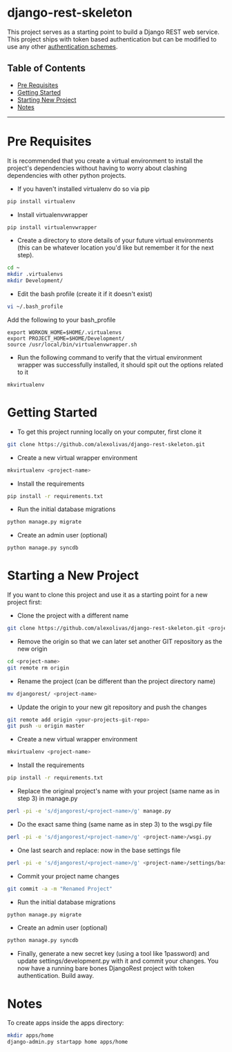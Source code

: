 # django-rest-skeleton
This project serves as a starting point to build a Django REST web service. This project ships with token based authentication but can be modified to use any other [authentication schemes](http://www.django-rest-framework.org/api-guide/authentication/).

## Table of Contents

- [Pre Requisites](#pre-requisites)
- [Getting Started](#getting-started)
- [Starting New Project](#starting-a-new-project)
- [Notes](#notes)

-------
# Pre Requisites
It is recommended that you create a virtual environment to install the project's dependencies without having to worry about clashing dependencies with other python projects.
* If you haven't installed virtualenv do so via pip
```bash
pip install virtualenv
```

* Install virtualenvwrapper
```bash
pip install virtualenvwrapper
```

* Create a directory to store details of your future virtual environments (this can be whatever location you'd like but remember it for the next step).
```bash
cd ~
mkdir .virtualenvs
mkdir Development/
```

* Edit the bash profile (create it if it doesn't exist)
```bash
vi ~/.bash_profile
```

Add the following to your bash_profile
```
export WORKON_HOME=$HOME/.virtualenvs
export PROJECT_HOME=$HOME/Development/
source /usr/local/bin/virtualenvwrapper.sh
```

* Run the following command to verify that the virtual environment wrapper was successfully installed, it should spit out the options related to it
```bash
mkvirtualenv
```

# Getting Started
* To get this project running locally on your computer, first clone it
```bash
git clone https://github.com/alexolivas/django-rest-skeleton.git
```

* Create a new virtual wrapper environment
```bash
mkvirtualenv <project-name>
```

* Install the requirements
```bash
pip install -r requirements.txt
```

* Run the initial database migrations
```bash
python manage.py migrate
```

* Create an admin user (optional)
```bash
python manage.py syncdb
```

# Starting a New Project
If you want to clone this project and use it as a starting point for a new project first:

* Clone the project with a different name
```bash
git clone https://github.com/alexolivas/django-rest-skeleton.git <project-name>
```

* Remove the origin so that we can later set another GIT repository as the new origin 
```bash
cd <project-name>
git remote rm origin
```

* Rename the project (can be different than the project directory name)
```bash
mv djangorest/ <project-name>
```

* Update the origin to your new git repository and push the changes
```bash
git remote add origin <your-projects-git-repo>
git push -u origin master
```

* Create a new virtual wrapper environment
```bash
mkvirtualenv <project-name>
```

* Install the requirements
```bash
pip install -r requirements.txt
```

* Replace the original project's name with your project (same name as in step 3) in manage.py
```bash
perl -pi -e 's/djangorest/<project-name>/g' manage.py 
```

* Do the exact same thing (same name as in step 3) to the wsgi.py file
```bash
perl -pi -e 's/djangorest/<project-name>/g' <project-name>/wsgi.py
```

* One last search and replace: now in the base settings file
```bash
perl -pi -e 's/djangorest/<project-name>/g' <project-name>/settings/base.py
```

* Commit your project name changes
```bash
git commit -a -m "Renamed Project"
```

* Run the initial database migrations
```bash
python manage.py migrate
```

* Create an admin user (optional)
```bash
python manage.py syncdb
```

* Finally, generate a new secret key (using a tool like 1password) and update settings/development.py with it 
and commit your changes. You now have a running bare bones DjangoRest project with token authentication. Build away.

# Notes
To create apps inside the apps directory:
```bash
mkdir apps/home
django-admin.py startapp home apps/home
```
